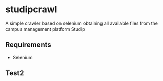 # studipcrawl
A simple crawler based on selenium obtaining all available files from the campus management platform Studip

## Requirements
- Selenium

## Test2
